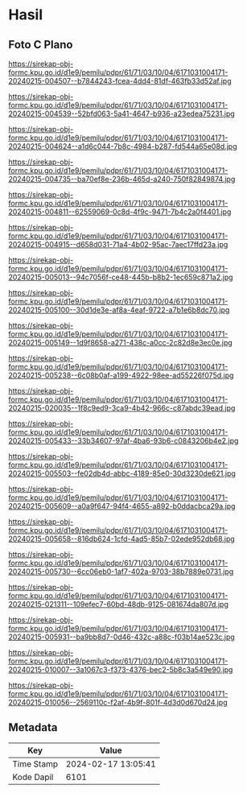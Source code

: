 # Hasil

## Foto C Plano

https://sirekap-obj-formc.kpu.go.id/d1e9/pemilu/pdpr/61/71/03/10/04/6171031004171-20240215-004507--b7844243-fcea-4dd4-81df-463fb33d52af.jpg

https://sirekap-obj-formc.kpu.go.id/d1e9/pemilu/pdpr/61/71/03/10/04/6171031004171-20240215-004539--52bfd063-5a41-4647-b936-a23edea75231.jpg

https://sirekap-obj-formc.kpu.go.id/d1e9/pemilu/pdpr/61/71/03/10/04/6171031004171-20240215-004624--a1d6c044-7b8c-4984-b287-fd544a65e08d.jpg

https://sirekap-obj-formc.kpu.go.id/d1e9/pemilu/pdpr/61/71/03/10/04/6171031004171-20240215-004735--ba70ef8e-236b-465d-a240-750f82849874.jpg

https://sirekap-obj-formc.kpu.go.id/d1e9/pemilu/pdpr/61/71/03/10/04/6171031004171-20240215-004811--62559069-0c8d-4f9c-9471-7b4c2a0f4401.jpg

https://sirekap-obj-formc.kpu.go.id/d1e9/pemilu/pdpr/61/71/03/10/04/6171031004171-20240215-004915--d658d031-71a4-4b02-95ac-7aec17ffd23a.jpg

https://sirekap-obj-formc.kpu.go.id/d1e9/pemilu/pdpr/61/71/03/10/04/6171031004171-20240215-005013--94c7056f-ce48-445b-b8b2-1ec659c871a2.jpg

https://sirekap-obj-formc.kpu.go.id/d1e9/pemilu/pdpr/61/71/03/10/04/6171031004171-20240215-005100--30d1de3e-af8a-4eaf-9722-a7b1e6b8dc70.jpg

https://sirekap-obj-formc.kpu.go.id/d1e9/pemilu/pdpr/61/71/03/10/04/6171031004171-20240215-005149--1d9f8658-a271-438c-a0cc-2c82d8e3ec0e.jpg

https://sirekap-obj-formc.kpu.go.id/d1e9/pemilu/pdpr/61/71/03/10/04/6171031004171-20240215-005238--6c08b0af-a199-4922-98ee-ad55226f075d.jpg

https://sirekap-obj-formc.kpu.go.id/d1e9/pemilu/pdpr/61/71/03/10/04/6171031004171-20240215-020035--1f8c9ed9-3ca9-4b42-966c-c87abdc39ead.jpg

https://sirekap-obj-formc.kpu.go.id/d1e9/pemilu/pdpr/61/71/03/10/04/6171031004171-20240215-005433--33b34607-97af-4ba6-93b6-c0843206b4e2.jpg

https://sirekap-obj-formc.kpu.go.id/d1e9/pemilu/pdpr/61/71/03/10/04/6171031004171-20240215-005503--fe02db4d-abbc-4189-85e0-30d3230de621.jpg

https://sirekap-obj-formc.kpu.go.id/d1e9/pemilu/pdpr/61/71/03/10/04/6171031004171-20240215-005609--a0a9f647-94f4-4655-a892-b0ddacbca29a.jpg

https://sirekap-obj-formc.kpu.go.id/d1e9/pemilu/pdpr/61/71/03/10/04/6171031004171-20240215-005658--816db624-1cfd-4ad5-85b7-02ede952db68.jpg

https://sirekap-obj-formc.kpu.go.id/d1e9/pemilu/pdpr/61/71/03/10/04/6171031004171-20240215-005730--6cc06eb0-1af7-402a-9703-38b7889e0731.jpg

https://sirekap-obj-formc.kpu.go.id/d1e9/pemilu/pdpr/61/71/03/10/04/6171031004171-20240215-021311--109efec7-60bd-48db-9125-081674da807d.jpg

https://sirekap-obj-formc.kpu.go.id/d1e9/pemilu/pdpr/61/71/03/10/04/6171031004171-20240215-005931--ba9bb8d7-0d46-432c-a88c-f03b14ae523c.jpg

https://sirekap-obj-formc.kpu.go.id/d1e9/pemilu/pdpr/61/71/03/10/04/6171031004171-20240215-010007--3a1067c3-f373-4376-bec2-5b8c3a549e90.jpg

https://sirekap-obj-formc.kpu.go.id/d1e9/pemilu/pdpr/61/71/03/10/04/6171031004171-20240215-010056--2569110c-f2af-4b9f-801f-4d3d0d670d24.jpg


## Metadata

| Key        | Value               |
| ---------- | ------------------- |
| Time Stamp | 2024-02-17 13:05:41 |
| Kode Dapil | 6101                |



